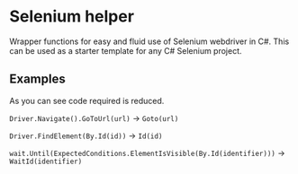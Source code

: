 # Selenium helper
Wrapper functions for easy and fluid use of Selenium webdriver in C#.
This can be used as a starter template for any C# Selenium project.

## Examples
As you can see code required is reduced.

`Driver.Navigate().GoToUrl(url)` ->  `Goto(url)`

`Driver.FindElement(By.Id(id))` -> `Id(id)`

`wait.Until(ExpectedConditions.ElementIsVisible(By.Id(identifier)))` -> `WaitId(identifier)`

